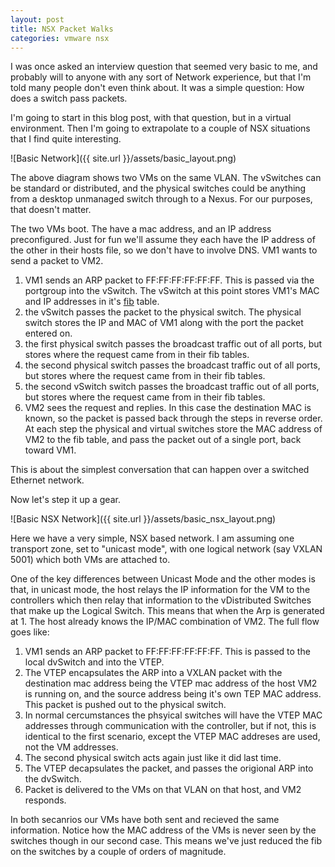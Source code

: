 ```yaml
---
layout: post
title: NSX Packet Walks
categories: vmware nsx
---
```


I was once asked an interview question that seemed very basic to me, and probably will to anyone with any sort of Network experience, but that I'm told many people don't even think about. It was a simple question: How does a switch pass packets.

I'm going to start in this blog post, with that question, but in a virtual environment. Then I'm going to extrapolate to a couple of NSX situations that I find quite interesting.

![Basic Network]({{ site.url }}/assets/basic_layout.png)

The above diagram shows two VMs on the same VLAN. The vSwitches can be standard or distributed, and the physical switches could be anything from a desktop unmanaged switch through to a Nexus. For our purposes, that doesn't matter.

The two VMs boot. The have a mac address, and an IP address preconfigured. Just for fun we'll assume they each have the IP address of the other in their hosts file, so we don't have to involve DNS. VM1 wants to send a packet to VM2.

1. VM1 sends an ARP packet to FF:FF:FF:FF:FF:FF. This is passed via the portgroup into the vSwitch. The vSwitch at this point stores VM1's MAC and IP addresses in it's [fib](http://en.wikipedia.org/wiki/Forwarding_information_base)  table. 
2. the vSwitch passes the packet to the physical switch. The physical switch stores the IP and MAC of VM1 along with the port the packet entered on.
3. the first physical switch passes the broadcast traffic out of all ports, but stores where the request came from in their fib tables.
4. the second physical switch passes the broadcast traffic out of all ports, but stores where the request came from in their fib tables.
5. the second vSwitch switch passes the broadcast traffic out of all ports, but stores where the request came from in their fib tables.
6. VM2 sees the request and replies. In this case the destination MAC is known, so the packet is passed back through the steps in reverse order. At each step the physical and virtual switches store the MAC address of VM2 to the fib table, and pass the packet out of a single port, back toward VM1.

This is about the simplest conversation that can happen over a switched Ethernet network.

Now let's step it up a gear.

![Basic NSX Network]({{ site.url }}/assets/basic_nsx_layout.png)

Here we have a very simple, NSX based network. I am assuming one transport zone, set to "unicast mode", with one logical network (say VXLAN 5001) which both VMs are attached to.

One of the key differences between Unicast Mode and the other modes is that, in unicast mode, the host relays the IP information for the VM to the controllers which then relay that information to the vDistributed Switches that make up the Logical Switch. This means that when the Arp is generated at 1. The host already knows the IP/MAC combination of VM2. The full flow goes like:

1. VM1 sends an ARP packet to FF:FF:FF:FF:FF:FF. This is passed to the local dvSwitch and into the VTEP.
2. The VTEP encapsulates the ARP into a VXLAN packet with the destination mac address being the VTEP mac address of the host VM2 is running on, and the source address being it's own TEP MAC address. This packet is pushed out to the physical switch.
3. In normal cercumstances the phsyical switches will have the VTEP MAC addresses through communication with the controller, but if not, this is identical to the first scenario, except the VTEP MAC addreses are used, not the VM addresses.
4. The second physical switch acts again just like it did last time.
5. The VTEP decapsulates the packet, and passes the origional ARP into the dvSwitch.
6. Packet is delivered to the VMs on that VLAN on that host, and VM2 responds.

In both secanrios our VMs have both sent and recieved the same information. Notice how the MAC address of the VMs is never seen by the switches though in our second case. This means we've just reduced the fib on the switches by a couple of orders of magnitude.
